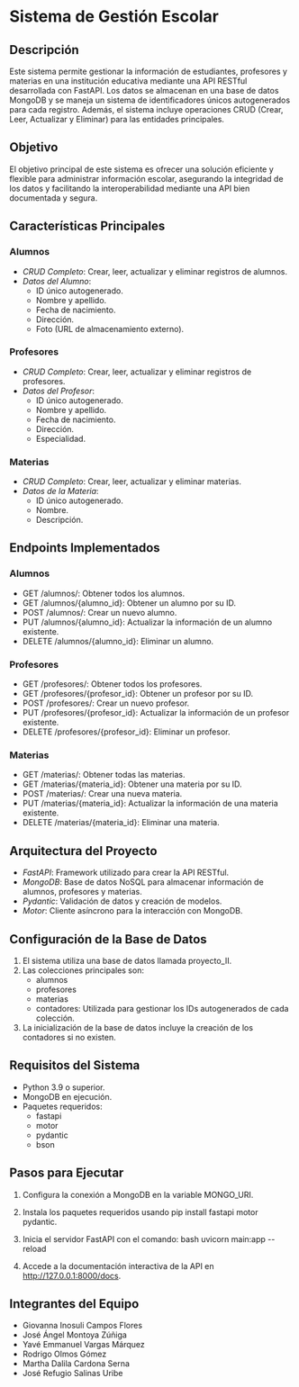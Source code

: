 # Sistema de Gestión Escolar

## Descripción

Este sistema permite gestionar la información de estudiantes, profesores y materias en una institución educativa mediante una API RESTful desarrollada con FastAPI. Los datos se almacenan en una base de datos MongoDB y se maneja un sistema de identificadores únicos autogenerados para cada registro. Además, el sistema incluye operaciones CRUD (Crear, Leer, Actualizar y Eliminar) para las entidades principales.

## Objetivo

El objetivo principal de este sistema es ofrecer una solución eficiente y flexible para administrar información escolar, asegurando la integridad de los datos y facilitando la interoperabilidad mediante una API bien documentada y segura.

## Características Principales

### Alumnos
- *CRUD Completo*: Crear, leer, actualizar y eliminar registros de alumnos.
- *Datos del Alumno*:
  - ID único autogenerado.
  - Nombre y apellido.
  - Fecha de nacimiento.
  - Dirección.
  - Foto (URL de almacenamiento externo).

### Profesores
- *CRUD Completo*: Crear, leer, actualizar y eliminar registros de profesores.
- *Datos del Profesor*:
  - ID único autogenerado.
  - Nombre y apellido.
  - Fecha de nacimiento.
  - Dirección.
  - Especialidad.

### Materias
- *CRUD Completo*: Crear, leer, actualizar y eliminar materias.
- *Datos de la Materia*:
  - ID único autogenerado.
  - Nombre.
  - Descripción.

## Endpoints Implementados

### Alumnos
- GET /alumnos/: Obtener todos los alumnos.
- GET /alumnos/{alumno_id}: Obtener un alumno por su ID.
- POST /alumnos/: Crear un nuevo alumno.
- PUT /alumnos/{alumno_id}: Actualizar la información de un alumno existente.
- DELETE /alumnos/{alumno_id}: Eliminar un alumno.

### Profesores
- GET /profesores/: Obtener todos los profesores.
- GET /profesores/{profesor_id}: Obtener un profesor por su ID.
- POST /profesores/: Crear un nuevo profesor.
- PUT /profesores/{profesor_id}: Actualizar la información de un profesor existente.
- DELETE /profesores/{profesor_id}: Eliminar un profesor.

### Materias
- GET /materias/: Obtener todas las materias.
- GET /materias/{materia_id}: Obtener una materia por su ID.
- POST /materias/: Crear una nueva materia.
- PUT /materias/{materia_id}: Actualizar la información de una materia existente.
- DELETE /materias/{materia_id}: Eliminar una materia.

## Arquitectura del Proyecto

- *FastAPI*: Framework utilizado para crear la API RESTful.
- *MongoDB*: Base de datos NoSQL para almacenar información de alumnos, profesores y materias.
- *Pydantic*: Validación de datos y creación de modelos.
- *Motor*: Cliente asíncrono para la interacción con MongoDB.

## Configuración de la Base de Datos

1. El sistema utiliza una base de datos llamada proyecto_II.
2. Las colecciones principales son:
   - alumnos
   - profesores
   - materias
   - contadores: Utilizada para gestionar los IDs autogenerados de cada colección.
3. La inicialización de la base de datos incluye la creación de los contadores si no existen.

## Requisitos del Sistema

- Python 3.9 o superior.
- MongoDB en ejecución.
- Paquetes requeridos:
  - fastapi
  - motor
  - pydantic
  - bson

## Pasos para Ejecutar

1. Configura la conexión a MongoDB en la variable MONGO_URI.
2. Instala los paquetes requeridos usando pip install fastapi motor pydantic.
3. Inicia el servidor FastAPI con el comando:
   bash
   uvicorn main:app --reload
   
4. Accede a la documentación interactiva de la API en http://127.0.0.1:8000/docs.

## Integrantes del Equipo

- Giovanna Inosuli Campos Flores
- José Ángel Montoya Zúñiga
- Yavé Emmanuel Vargas Márquez
- Rodrigo Olmos Gómez
- Martha Dalila Cardona Serna
- José Refugio Salinas Uribe
